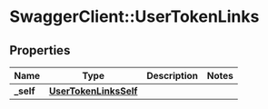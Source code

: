 # SwaggerClient::UserTokenLinks

## Properties
Name | Type | Description | Notes
------------ | ------------- | ------------- | -------------
**_self** | [**UserTokenLinksSelf**](UserTokenLinksSelf.md) |  | 

